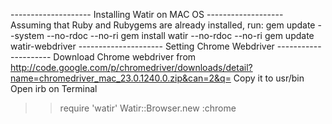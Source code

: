 -------------------- Installing Watir on MAC OS -------------------
Assuming that Ruby and Rubygems are already installed, run:
	gem update --system --no-rdoc --no-ri
	gem install watir --no-rdoc --no-ri
	gem update watir-webdriver
--------------------- Setting Chrome Webdriver ---------------------
Download Chrome webdriver from http://code.google.com/p/chromedriver/downloads/detail?name=chromedriver_mac_23.0.1240.0.zip&can=2&q=
Copy it to usr/bin
Open irb on Terminal
>> require 'watir'
>> Watir::Browser.new :chrome
